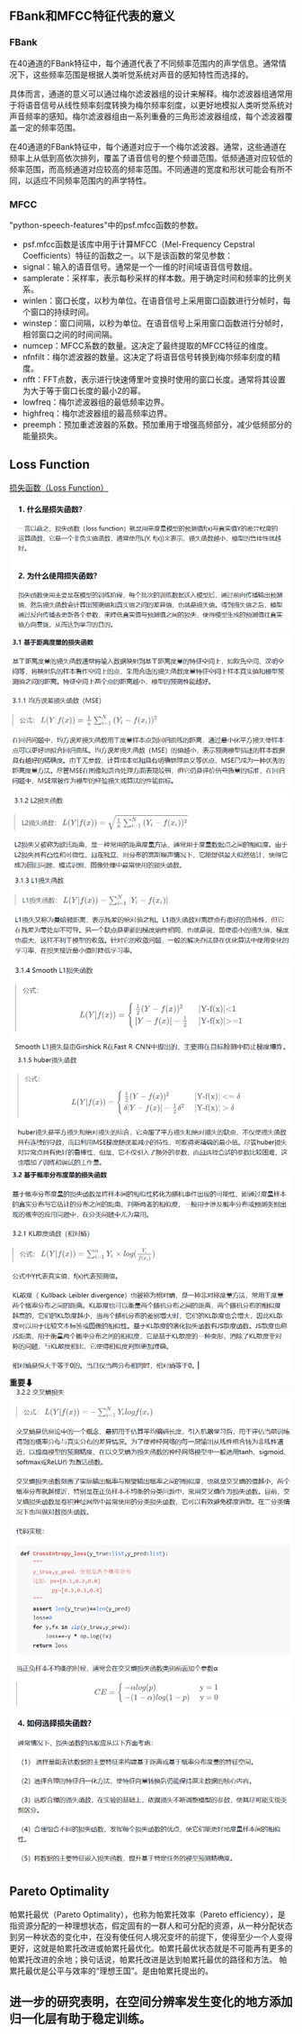 ## FBank和MFCC特征代表的意义  
### FBank
在40通道的FBank特征中，每个通道代表了不同频率范围内的声学信息。通常情况下，这些频率范围是根据人类听觉系统对声音的感知特性而选择的。

具体而言，通道的意义可以通过梅尔滤波器组的设计来解释。梅尔滤波器组通常用于将语音信号从线性频率刻度转换为梅尔频率刻度，以更好地模拟人类听觉系统对声音频率的感知。梅尔滤波器组由一系列重叠的三角形滤波器组成，每个滤波器覆盖一定的频率范围。

在40通道的FBank特征中，每个通道对应于一个梅尔滤波器。通常，这些通道在频率上从低到高依次排列，覆盖了语音信号的整个频谱范围。低频通道对应较低的频率范围，而高频通道对应较高的频率范围。不同通道的宽度和形状可能会有所不同，以适应不同频率范围内的声学特性。

### MFCC
"python-speech-features"中的psf.mfcc函数的参数。
- psf.mfcc函数是该库中用于计算MFCC（Mel-Frequency Cepstral Coefficients）特征的函数之一。以下是该函数的常见参数：
- signal：输入的语音信号。通常是一个一维的时间域语音信号数组。
- samplerate：采样率，表示每秒采样的样本数。用于确定时间和频率的比例关系。
- winlen：窗口长度，以秒为单位。在语音信号上采用窗口函数进行分帧时，每个窗口的持续时间。
- winstep：窗口间隔，以秒为单位。在语音信号上采用窗口函数进行分帧时，相邻窗口之间的时间间隔。
- numcep：MFCC系数的数量。这决定了最终提取的MFCC特征的维度。
- nfnfilt：梅尔滤波器的数量。这决定了将语音信号转换到梅尔频率刻度的精度。
- nfft：FFT点数，表示进行快速傅里叶变换时使用的窗口长度。通常将其设置为大于等于窗口长度的最小2的幂。
- lowfreq：梅尔滤波器组的最低频率边界。
- highfreq：梅尔滤波器组的最高频率边界。
- preemph：预加重滤波器的系数。预加重用于增强高频部分，减少低频部分的能量损失。

## Loss Function  
[损失函数（Loss Function）](https://zhuanlan.zhihu.com/p/261059231)  

![](img/mk-2023-12-09-17-49-44.png)   
![](img/mk-2023-12-09-17-52-08.png)  
![](img/mk-2023-12-09-17-52-33.png)  
![](img/mk-2023-12-09-17-52-42.png)  
![](img/mk-2023-12-09-17-53-10.png)  
![](img/mk-2023-12-09-17-53-37.png)  
![](img/mk-2023-12-09-17-56-40.png)  
**重要⬇** 
![](img/mk-2023-12-09-17-58-43.png)  

![](img/mk-2023-12-09-18-04-57.png)

## Pareto Optimality  
帕累托最优（Pareto Optimality），也称为帕累托效率（Pareto efficiency），是指资源分配的一种理想状态，假定固有的一群人和可分配的资源，从一种分配状态到另一种状态的变化中，在没有使任何人境况变坏的前提下，使得至少一个人变得更好，这就是帕累托改进或帕累托最优化。帕累托最优状态就是不可能再有更多的帕累托改进的余地；换句话说，帕累托改进是达到帕累托最优的路径和方法。 帕累托最优是公平与效率的“理想王国”。是由帕累托提出的。

## 进一步的研究表明，在空间分辨率发生变化的地方添加归一化层有助于稳定训练。